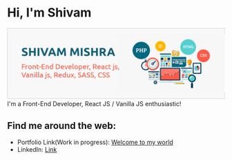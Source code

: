 # Hi, I'm Shivam 

<img src="https://github.com/smishra0722/smishra0722/blob/main/me.png" alt="banner">
I'm a Front-End Developer, React JS / Vanilla JS enthusiastic!


## Find me around the web:
- Portfolio Link(Work in progress): <a href="https://smishra-portfolio.herokuapp.com/">Welcome to my world</a>
- LinkedIn: <a href="https://www.linkedin.com/in/smishra0722">Link</a>


